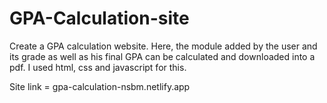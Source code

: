 # GPA-Calculation-site
Create a GPA calculation website. Here, the module added by the user  and its grade as well as his final GPA can be calculated and downloaded into a pdf. I used html, css and javascript for this.

Site link = gpa-calculation-nsbm.netlify.app

